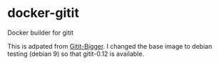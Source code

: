 # docker-gitit

Docker builder for gitit

This is adpated from [Gitit-Bigger](https://github.com/menduo/gitit-bigger). I
changed the base image to debian testing (debian 9) so that gitit-0.12 is
available.
